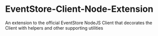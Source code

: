 # EventStore-Client-Node-Extension
An extension to the official EventStore NodeJS Client that decorates the Client with helpers and other supporting utilities

